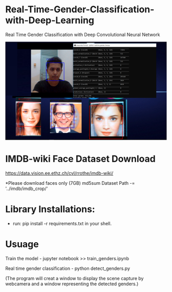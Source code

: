 # Real-Time-Gender-Classification-with-Deep-Learning
Real Time Gender Classification with Deep Convolutional Neural Network

![Screenshot](gender.png)


# IMDB-wiki Face Dataset Download

https://data.vision.ee.ethz.ch/cvl/rrothe/imdb-wiki/

*Please download faces only (7GB) md5sum
Dataset Path -= '../imdb/imdb_crop/'

# Library Installations:
 
- run: pip install -r requirements.txt in your shell.

# Usuage

Train the model - jupyter notebook >> train_genders.ipynb

Real time gender classification - python detect_genders.py

(The program will creat a window to display the scene capture by webcamera and a window representing the detected genders.)

